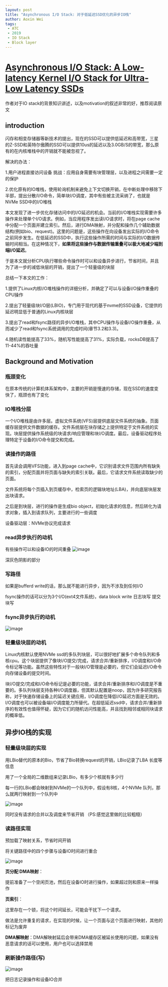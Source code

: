 ```yaml
---
layout: post
title: "Asynchronous I/O Stack: 对于低延迟SSD优化的异步IO栈"
author: Aoxin Wei
tags:
 - ATC
 - 2019
 - IO Stack
 - Block layer
---
```

# [Asynchronous I/O Stack: A Low-latency Kernel I/O Stack for Ultra-Low Latency SSDs](https://www.usenix.org/system/files/atc19-lee-gyusun.pdf)

作者对于IO stack的背景知识讲述，以及motivation的叙述非常的好，推荐阅读原文

## introduction

闪存和相变存储器等新技术的提出，现在的SSD可以提供低延迟和高带宽，三星的Z-SSD和英特尔傲腾的SSD可以提供10us的延迟以及3.0GB/S的带宽，那么原有的在内核堆栈中的开销就不能被忽视了。

解决的办法：

1.用户进程直接访问设备 挑战：应用自身需要有块管理层，以及进程之间需要一定的保护

2.优化原有的IO堆栈，使用轮询机制来避免上下文切换开销，在中断处理中移除下半部，提出分散/I/O命令，简单块I/O调度，其中有些被主流采纳了，也就是NVMe SSD中的I/O堆栈

本文发现了进一步优化存储访问中的I/O延迟的机会。当前的I/O堆栈实现需要许多操作来处理单个I/O请求。例如，当应用程序发出读I/O请求时，将在page cache中分配一个页面并建立索引。然后，进行DMA映射，并分配和操作几个辅助数据结构(例如bio、request)。这里的问题是，这些操作在向设备发出实际的I/O命令之前同步发生。在低延迟的SSD中，执行这些操作所需的时间与实际的I/O数据传输时间相当。在这种情况下，**如果将这些操作与数据传输重叠可以极大地减少端到端I/O延迟**。

于是本文就分析CPU执行哪些命令操作时可以和设备异步进行，节省时间，并且为了进一步的减低块层的开销，提出了一个轻量级的块层

总结一下本文的工作：

1.提供了Linux内核I/O堆栈操作的详细分析，并确定了可以与设备I/O操作重叠的CPU操作

2.提出了轻量级块I/O层(LBIO)，专门用于现代的基于nvme的SSD设备，它提供的延迟明显低于普通的Linux内核块层

3.提出了read和fsync路径的异步I/O堆栈，其中CPU操作与设备I/O操作重叠，从而减少了read和fsync系统调用的完成时间(章节3.2和3.3)。

4.随机读性能提高了33%，随机写性能提高了31%，实际负载，rocksDB提高了11-44%的吞吐量

## Background and Motivation

### 瓶颈变化

在原本传统的计算机体系架构中，主要的开销是慢速的存储，现在SSD的速度变快了，瓶颈也有了变化

### IO堆栈分层

一个I/O堆栈是由许多层。虚拟文件系统(VFS)层提供底层文件系统的抽象。页面缓存层提供文件数据的缓存。文件系统层在块存储之上提供特定于文件系统的实现。块层提供操作系统级的块请求/响应管理和块I/O调度。最后，设备驱动程序处理特定于设备的I/O命令提交和完成。

### 读操作的路径

首先读会调用VFS功能，进入到page cache中，它识别请求文件范围内所有缺失的索引，分配页面并将页面与缺失的索引关联。最后，它请求文件系统读取缺少的页面。

文件系统将每个页插入到页缓存中，检索页的逻辑块地址(LBA)，并向底层块层发出块请求。

之后是到块层，进行的操作是生成bio object，初始化请求的信息，然后转化为请求对象，插入到请求队列，主要进行的一些调度

设备驱动层：NVMe协议完成请求

### read异步执行的动机

有些操作可以和设备IO的时间重叠
![image](/images/2021-09-04-Asynchronous%20IO%20Stack%20A%20Low-latency%20Kernel%20IO%20Stack%20for%20Ultra-Low%20Latency%20SSDs/image-20210901211221999.png)


深灰色阴影的部分

### 写路径

如果是bufferd write的话，那么就不能进行异步，因为不涉及到任何I/O

fsync操作的话可以分为3个I/O(ext4文件系统)，data block write 日志块写 提交块写

### fsync异步执行的动机
![image](/images/2021-09-04-Asynchronous%20IO%20Stack%20A%20Low-latency%20Kernel%20IO%20Stack%20for%20Ultra-Low%20Latency%20SSDs/image-20210901212054241.png)


### 轻量级块层的动机

Linux内核默认使用NVMe  ssd的多队列块层，可以很好地扩展多个命令队列和多核cpu。这个块层提供了像块I/O提交/完成，请求合并/重新排序，I/O调度和I/O命令标记等功能。虽然这些特性对于一般块I/O管理是必要的，但它们会延迟I/O命令向存储设备的提交时间。

块I/O提交/完成和I/O命令标记是必要的功能，请求合并/重新排序和I/O调度是不重要的。多队列块层支持各种I/O调度器，但其默认配置是noop，因为许多研究报告称，对于快速存储设备上的延迟关键应用，I/O调度在降低I/O延迟方面是无效的。I/O调度也可以被设备端I/O调度能力所替代。在超低延迟ssd中，请求合并/重新排序的有效性也值得怀疑，因为它们的随机访问性能高，并且找到相邻或相同块请求的概率低。



## 异步IO栈的实现

### 轻量级块层的实现

用LBio替代的原本的Bio，节省了Bio转换request的开销，LBio记录了LBA 长度等信息

用了一个全局的二维数组来记录LBio，有多少个核就有多少行

每一行的LBio都会映射到NVMe的一个队列中，假设有8核，4个NVMe 队列，那么就两行映射到一个队列中

![image](/images/2021-09-04-Asynchronous%20IO%20Stack%20A%20Low-latency%20Kernel%20IO%20Stack%20for%20Ultra-Low%20Latency%20SSDs/image-20210902103206048.png)


同时没有请求的合并以及调度来节省开销 （PS:感觉这里做的比较粗糙）



### 读路径实现

预加载了映射关系，节省时间开销

将关键路径中的四个步骤与设备IO时间进行重合

![image](/images/2021-09-04-Asynchronous%20IO%20Stack%20A%20Low-latency%20Kernel%20IO%20Stack%20for%20Ultra-Low%20Latency%20SSDs/image-20210902105555730.png)


**页分配 DMA映射**：

 提前准备了一个空闲页池，然后在设备IO时进行操作，如果超过则和原来一样操作

**页索引**： 

这里存在一个锁，将这个时间延长，可能会干扰下一个请求。

做法是允许重复的请求，在实现的时候，让一个页面与这个页面进行映射，其他的标记为废弃

**DMA解映射**：DMA解映射延后会带来DMA缓存区被延长使用的问题，如果没有恶意请求的话可以使用，用户也可以选择禁用

### 刷新操作路径(写)

![image](/images/2021-09-04-Asynchronous%20IO%20Stack%20A%20Low-latency%20Kernel%20IO%20Stack%20for%20Ultra-Low%20Latency%20SSDs/image-20210902113831304.png)


把日志记录操作和设备IO合并
